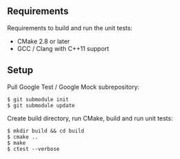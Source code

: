 ## Requirements

Requirements to build and run the unit tests:
- CMake 2.8 or later
- GCC / Clang with C++11 support

## Setup

Pull Google Test / Google Mock subrepository:
```
$ git submodule init
$ git submodule update
```

Create build directory, run CMake, build and run unit tests:
```
$ mkdir build && cd build
$ cmake ..
$ make
$ ctest --verbose
```
